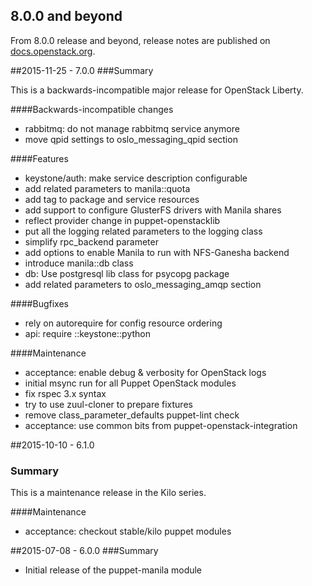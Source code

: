 ## 8.0.0 and beyond

From 8.0.0 release and beyond, release notes are published on
[docs.openstack.org](http://docs.openstack.org/releasenotes/puppet-manila/).

##2015-11-25 - 7.0.0
###Summary

This is a backwards-incompatible major release for OpenStack Liberty.

####Backwards-incompatible changes
- rabbitmq: do not manage rabbitmq service anymore
- move qpid settings to oslo_messaging_qpid section

####Features
- keystone/auth: make service description configurable
- add related parameters to manila::quota
- add tag to package and service resources
- add support to configure GlusterFS drivers with Manila shares
- reflect provider change in puppet-openstacklib
- put all the logging related parameters to the logging class
- simplify rpc_backend parameter
- add options to enable Manila to run with NFS-Ganesha backend
- introduce manila::db class
- db: Use postgresql lib class for psycopg package
- add related parameters to oslo_messaging_amqp section

####Bugfixes
- rely on autorequire for config resource ordering
- api: require ::keystone::python

####Maintenance
- acceptance: enable debug & verbosity for OpenStack logs
- initial msync run for all Puppet OpenStack modules
- fix rspec 3.x syntax
- try to use zuul-cloner to prepare fixtures
- remove class_parameter_defaults puppet-lint check
- acceptance: use common bits from puppet-openstack-integration

##2015-10-10 - 6.1.0
### Summary

This is a maintenance release in the Kilo series.

####Maintenance
- acceptance: checkout stable/kilo puppet modules

##2015-07-08 - 6.0.0
###Summary

- Initial release of the puppet-manila module
